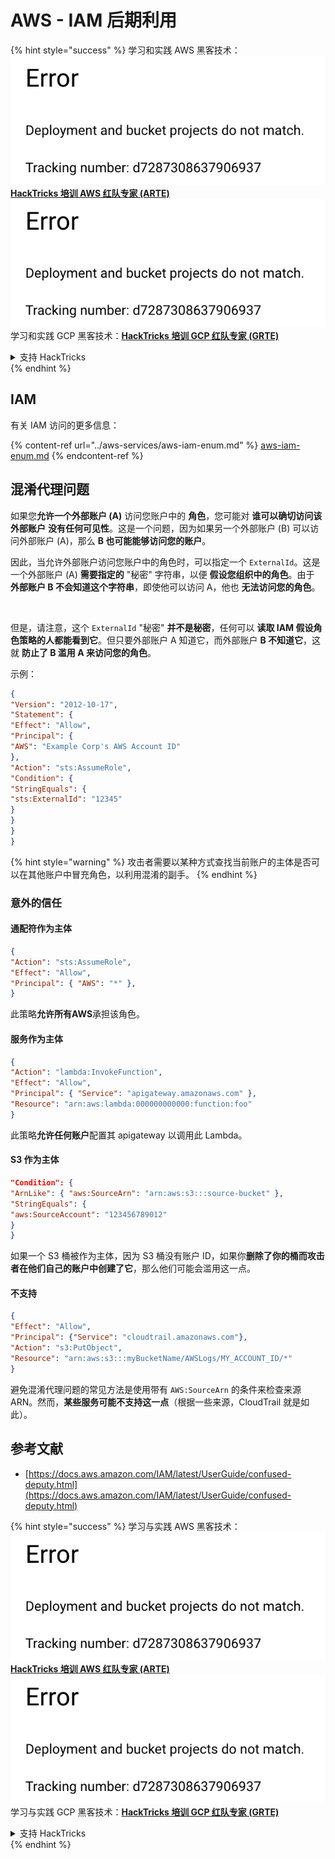 # AWS - IAM 后期利用

{% hint style="success" %}
学习和实践 AWS 黑客技术：<img src="../../../.gitbook/assets/image (1) (1).png" alt="" data-size="line">[**HackTricks 培训 AWS 红队专家 (ARTE)**](https://training.hacktricks.xyz/courses/arte)<img src="../../../.gitbook/assets/image (1) (1).png" alt="" data-size="line">\
学习和实践 GCP 黑客技术：<img src="../../../.gitbook/assets/image (2).png" alt="" data-size="line">[**HackTricks 培训 GCP 红队专家 (GRTE)**<img src="../../../.gitbook/assets/image (2).png" alt="" data-size="line">](https://training.hacktricks.xyz/courses/grte)

<details>

<summary>支持 HackTricks</summary>

* 查看 [**订阅计划**](https://github.com/sponsors/carlospolop)!
* **加入** 💬 [**Discord 群组**](https://discord.gg/hRep4RUj7f) 或 [**telegram 群组**](https://t.me/peass) 或 **在** **Twitter** 🐦 [**@hacktricks\_live**](https://twitter.com/hacktricks\_live)** 上关注我们。**
* **通过向** [**HackTricks**](https://github.com/carlospolop/hacktricks) 和 [**HackTricks Cloud**](https://github.com/carlospolop/hacktricks-cloud) github 仓库提交 PR 分享黑客技巧。

</details>
{% endhint %}

## IAM

有关 IAM 访问的更多信息：

{% content-ref url="../aws-services/aws-iam-enum.md" %}
[aws-iam-enum.md](../aws-services/aws-iam-enum.md)
{% endcontent-ref %}

## 混淆代理问题

如果您**允许一个外部账户 (A)** 访问您账户中的 **角色**，您可能对 **谁可以确切访问该外部账户** **没有任何可见性**。这是一个问题，因为如果另一个外部账户 (B) 可以访问外部账户 (A)，那么 **B 也可能能够访问您的账户**。

因此，当允许外部账户访问您账户中的角色时，可以指定一个 `ExternalId`。这是一个外部账户 (A) **需要指定的** "秘密" 字符串，以便 **假设您组织中的角色**。由于 **外部账户 B 不会知道这个字符串**，即使他可以访问 A，他也 **无法访问您的角色**。

<figure><img src="../../../.gitbook/assets/image (95).png" alt=""><figcaption></figcaption></figure>

但是，请注意，这个 `ExternalId` "秘密" **并不是秘密**，任何可以 **读取 IAM 假设角色策略的人都能看到它**。但只要外部账户 A 知道它，而外部账户 **B 不知道它**，这就 **防止了 B 滥用 A 来访问您的角色**。

示例：
```json
{
"Version": "2012-10-17",
"Statement": {
"Effect": "Allow",
"Principal": {
"AWS": "Example Corp's AWS Account ID"
},
"Action": "sts:AssumeRole",
"Condition": {
"StringEquals": {
"sts:ExternalId": "12345"
}
}
}
}
```
{% hint style="warning" %}
攻击者需要以某种方式查找当前账户的主体是否可以在其他账户中冒充角色，以利用混淆的副手。
{% endhint %}

### 意外的信任

#### 通配符作为主体
```json
{
"Action": "sts:AssumeRole",
"Effect": "Allow",
"Principal": { "AWS": "*" },
}
```
此策略**允许所有AWS**承担该角色。

#### 服务作为主体
```json
{
"Action": "lambda:InvokeFunction",
"Effect": "Allow",
"Principal": { "Service": "apigateway.amazonaws.com" },
"Resource": "arn:aws:lambda:000000000000:function:foo"
}
```
此策略**允许任何账户**配置其 apigateway 以调用此 Lambda。

#### S3 作为主体
```json
"Condition": {
"ArnLike": { "aws:SourceArn": "arn:aws:s3:::source-bucket" },
"StringEquals": {
"aws:SourceAccount": "123456789012"
}
}
```
如果一个 S3 桶被作为主体，因为 S3 桶没有账户 ID，如果你**删除了你的桶而攻击者在他们自己的账户中创建了它**，那么他们可能会滥用这一点。

#### 不支持
```json
{
"Effect": "Allow",
"Principal": {"Service": "cloudtrail.amazonaws.com"},
"Action": "s3:PutObject",
"Resource": "arn:aws:s3:::myBucketName/AWSLogs/MY_ACCOUNT_ID/*"
}
```
避免混淆代理问题的常见方法是使用带有 `AWS:SourceArn` 的条件来检查来源 ARN。然而，**某些服务可能不支持这一点**（根据一些来源，CloudTrail 就是如此）。

## 参考文献

* [https://docs.aws.amazon.com/IAM/latest/UserGuide/confused-deputy.html](https://docs.aws.amazon.com/IAM/latest/UserGuide/confused-deputy.html)

{% hint style="success" %}
学习与实践 AWS 黑客技术：<img src="../../../.gitbook/assets/image (1) (1).png" alt="" data-size="line">[**HackTricks 培训 AWS 红队专家 (ARTE)**](https://training.hacktricks.xyz/courses/arte)<img src="../../../.gitbook/assets/image (1) (1).png" alt="" data-size="line">\
学习与实践 GCP 黑客技术：<img src="../../../.gitbook/assets/image (2).png" alt="" data-size="line">[**HackTricks 培训 GCP 红队专家 (GRTE)**<img src="../../../.gitbook/assets/image (2).png" alt="" data-size="line">](https://training.hacktricks.xyz/courses/grte)

<details>

<summary>支持 HackTricks</summary>

* 查看 [**订阅计划**](https://github.com/sponsors/carlospolop)!
* **加入** 💬 [**Discord 群组**](https://discord.gg/hRep4RUj7f) 或 [**Telegram 群组**](https://t.me/peass) 或 **关注** 我们的 **Twitter** 🐦 [**@hacktricks\_live**](https://twitter.com/hacktricks\_live)**.**
* **通过向** [**HackTricks**](https://github.com/carlospolop/hacktricks) 和 [**HackTricks Cloud**](https://github.com/carlospolop/hacktricks-cloud) GitHub 仓库提交 PR 来分享黑客技巧。

</details>
{% endhint %}
